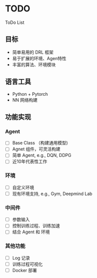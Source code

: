 # TODO
ToDo List

## 目标

- 简单易用的 DRL 框架
- 易于扩展的环境、Agen特性
- 丰富的算法、环境模块

## 语言工具

- Python + Pytorch
- NN 网络构建

## 功能实现

### Agent

- [ ] Base Class （构建通用模型)
- [ ] Agnet 组件，可灵活构建 
- [ ] 简单 Agent, e.g., DQN, DDPG
- [ ] 近10年代表性工作

### 环境

- [ ] 自定义环境
- [ ] 现有环境支持, e.g., Gym, Deepmind Lab

### 中间件

- [ ] 参数输入
- [ ] 控制训练过程、训练加速
- [ ] 结合 Agent 和 环境

### 其他功能

- [ ] Log 记录
- [ ] 训练过程可视化
- [ ] Docker 部署
